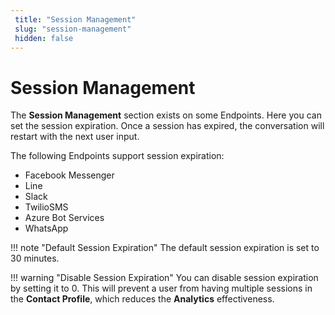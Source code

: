 ```yaml
---
 title: "Session Management" 
 slug: "session-management" 
 hidden: false 
---
```

# Session Management

The **Session Management** section exists on some Endpoints. Here you can set the session expiration. Once a session has expired, the conversation will restart with the next user input.

The following Endpoints support session expiration:

- Facebook Messenger
- Line
- Slack
- TwilioSMS
- Azure Bot Services
- WhatsApp

!!! note "Default Session Expiration"
    The default session expiration is set to 30 minutes.


!!! warning "Disable Session Expiration"
    You can disable session expiration by setting it to 0. This will prevent a user from having multiple sessions in the **Contact Profile**, which reduces the **Analytics** effectiveness.